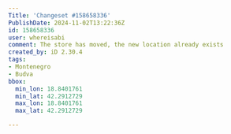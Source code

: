 ```yaml
---
Title: 'Changeset #158658336'
PublishDate: 2024-11-02T13:22:36Z
id: 158658336
user: whereisabi
comment: The store has moved, the new location already exists
created_by: iD 2.30.4
tags:
- Montenegro
- Budva
bbox:
  min_lon: 18.8401761
  min_lat: 42.2912729
  max_lon: 18.8401761
  max_lat: 42.2912729

---
```


